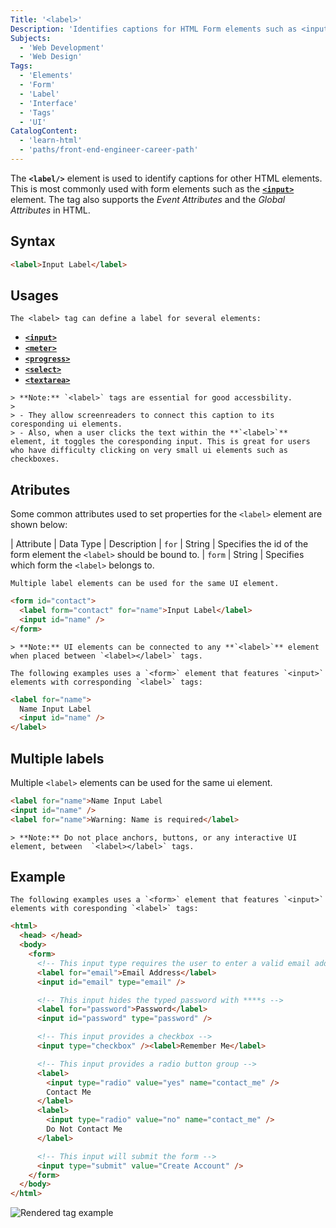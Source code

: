```yaml
---
Title: '<label>'
Description: 'Identifies captions for HTML Form elements such as <input> and other UI elements.'
Subjects:
  - 'Web Development'
  - 'Web Design'
Tags:
  - 'Elements'
  - 'Form'
  - 'Label'
  - 'Interface'
  - 'Tags'
  - 'UI'
CatalogContent:
  - 'learn-html'
  - 'paths/front-end-engineer-career-path'
---
```


The **`<label/>`** element is used to identify captions for other HTML elements. This is most commonly used with form elements such as the [**`<input>`**](../input/input.md) element. The <label> tag also supports the *Event Attributes* and the *Global Attributes* in HTML.

## Syntax

```html
<label>Input Label</label>
```

## Usages

```suggestion
The <label> tag can define a label for several elements:
```

- [**`<input>`**](../input/input.md)
- [**`<meter>`**](../meter/meter.md)
- [**`<progress>`**](../progressput/progress.md)
- [**`<select>`**](../select/select.md)
- [**`<textarea>`**](../textarea/textarea.md)

```suggestion
> **Note:** `<label>` tags are essential for good accessbility.
>
> - They allow screenreaders to connect this caption to its coresponding ui elements.
> - Also, when a user clicks the text within the **`<label>`** element, it toggles the coresponding input. This is great for users who have difficulty clicking on very small ui elements such as checkboxes.
```

## Atributes

Some common attributes used to set properties for the `<label>` element are shown below:

|   Attribute    |   Data Type   | Description
|   `for`    |   String   | Specifies the id of the form element the `<label>` should be bound to.
|   `form`    |   String   | Specifies which form the `<label>` belongs to.

```suggestion
Multiple label elements can be used for the same UI element.
```

```html
<form id="contact">
  <label form="contact" for="name">Input Label</label>
  <input id="name" />
</form>
```

```suggestion
> **Note:** UI elements can be connected to any **`<label>`** element when placed between `<label></label>` tags.
```

```suggestion
The following examples uses a `<form>` element that features `<input>` elements with corresponding `<label>` tags:
```

```html
<label for="name">
  Name Input Label
  <input id="name" />
</label>
```

## Multiple labels

Multiple `<label>` elements can be used for the same ui element.

```html
<label for="name">Name Input Label
<input id="name" />
<label for="name">Warning: Name is required</label>
```

```suggestion
> **Note:** Do not place anchors, buttons, or any interactive UI element, between  `<label></label>` tags.
```

## Example

```suggestion
The following examples uses a `<form>` element that features `<input>` elements with coresponding `<label>` tags:
```

```html
<html>
  <head> </head>
  <body>
    <form>
      <!-- This input type requires the user to enter a valid email address -->
      <label for="email">Email Address</label>
      <input id="email" type="email" />

      <!-- This input hides the typed password with ****s -->
      <label for="password">Password</label>
      <input id="password" type="password" />

      <!-- This input provides a checkbox -->
      <input type="checkbox" /><label>Remember Me</label>

      <!-- This input provides a radio button group -->
      <label>
        <input type="radio" value="yes" name="contact_me" />
        Contact Me
      </label>
      <label>
        <input type="radio" value="no" name="contact_me" />
        Do Not Contact Me
      </label>

      <!-- This input will submit the form -->
      <input type="submit" value="Create Account" />
    </form>
  </body>
</html>
```

![Rendered <input> tag example](https://raw.githubusercontent.com/Codecademy/docs/main/media/input-tag-example.png)
